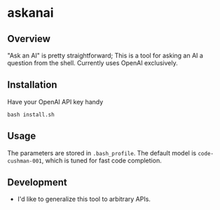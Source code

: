 # askanai

## Overview

"Ask an AI" is pretty straightforward; This is a tool for asking an AI a question from the shell.
Currently uses OpenAI exclusively.

## Installation

Have your OpenAI API key handy

`bash install.sh`

## Usage

The parameters are stored in `.bash_profile`. 
The default model is `code-cushman-001`, which is tuned for fast code completion.

## Development

* I'd like to generalize this tool to arbitrary APIs.
